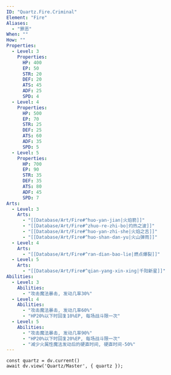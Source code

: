 ```yaml
---
ID: "Quartz.Fire.Criminal"
Element: "Fire"
Aliases:
  - "罪恶"
When: ""
How: ""
Properties:
  - Level: 3
    Properties:
      HP: 400
      EP: 50
      STR: 20
      DEF: 20
      ATS: 45
      ADF: 25
      SPD: 4
  - Level: 4
    Properties:
      HP: 500
      EP: 70
      STR: 25
      DEF: 25
      ATS: 60
      ADF: 35
      SPD: 5
  - Level: 5
    Properties:
      HP: 700
      EP: 90
      STR: 35
      DEF: 35
      ATS: 80
      ADF: 45
      SPD: 7
Arts:
  - Level: 3
    Arts:
      - "[[Database/Art/Fire#^huo-yan-jian|火焰箭]]"
      - "[[Database/Art/Fire#^zhuo-re-zhi-bo|灼热之波]]"
      - "[[Database/Art/Fire#^huo-yan-zhi-she|火焰之舌]]"
      - "[[Database/Art/Fire#^huo-shan-dan-yu|火山弹雨]]"
  - Level: 4
    Arts:
      - "[[Database/Art/Fire#^ran-dian-bao-lie|燃点爆裂]]"
  - Level: 5
    Arts:
      - "[[Database/Art/Fire#^qian-yang-xin-xing|千阳新星]]"
Abilities:
  - Level: 3
    Abilities:
      - "攻击魔法暴击, 发动几率30%"
  - Level: 4
    Abilities:
      - "攻击魔法暴击, 发动几率60%"
      - "HP20%以下时回复10%EP, 每场战斗限一次"
  - Level: 5
    Abilities:
      - "攻击魔法暴击, 发动几率90%"
      - "HP20%以下时回复20%EP, 每场战斗限一次"
      - "减少火属性魔法发动后的硬直时间, 硬直时间-50%"
---
```

```dataviewjs
const quartz = dv.current()
await dv.view('Quartz/Master', { quartz });
```
